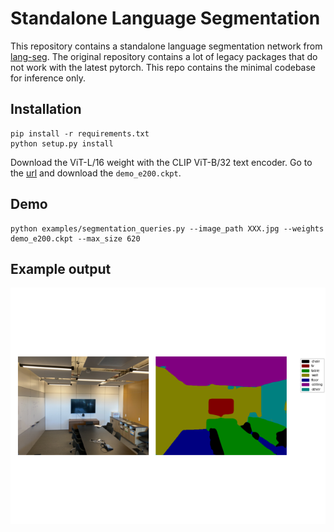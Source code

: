 # Standalone Language Segmentation

This repository contains a standalone language segmentation network from [lang-seg](https://github.com/isl-org/lang-seg).
The original repository contains a lot of legacy packages that do not work with the latest pytorch. This repo contains the minimal codebase for inference only.

## Installation

```
pip install -r requirements.txt
python setup.py install
```

Download the ViT-L/16 weight with the CLIP ViT-B/32 text encoder.
Go to the [url](https://drive.google.com/file/d/1ayk6NXURI_vIPlym16f_RG3ffxBWHxvb/view?usp=sharing) and download the `demo_e200.ckpt`.

## Demo

```
python examples/segmentation_queries.py --image_path XXX.jpg --weights demo_e200.ckpt --max_size 620
```

## Example output

![](./figs/Figure_1.png?raw=true)
